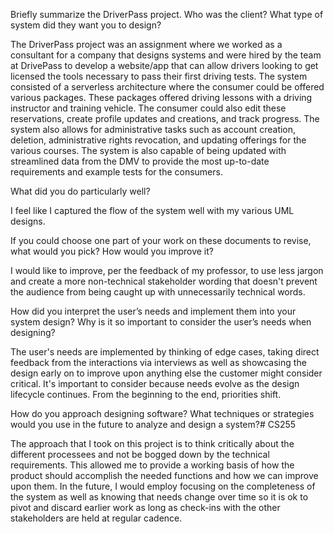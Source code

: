 Briefly summarize the DriverPass project. Who was the client? What type of system did they want you to design?

The DriverPass project was an assignment where we worked as a consultant for a company that designs systems and were hired by the team at DrivePass to develop a website/app that can allow drivers looking to get licensed the tools necessary to pass their first driving tests. The system consisted of a serverless architecture where the consumer could be offered various packages. These packages offered driving lessons with a driving instructor and training vehicle. The consumer could also edit these reservations, create profile updates and creations, and track progress. The system also allows for administrative tasks such as account creation, deletion, administrative rights revocation, and updating offerings for the various courses. The system is also capable of being updated with streamlined data from the DMV to provide the most up-to-date requirements and example tests for the consumers. 

What did you do particularly well?

I feel like I captured the flow of the system well with my various UML designs. 

If you could choose one part of your work on these documents to revise, what would you pick? How would you improve it?

I would like to improve, per the feedback of my professor, to use less jargon and create a more non-technical stakeholder wording that doesn't prevent the audience from being caught up with unnecessarily technical words. 

How did you interpret the user’s needs and implement them into your system design? Why is it so important to consider the user’s needs when designing?

The user's needs are implemented by thinking of edge cases, taking direct feedback from the interactions via interviews as well as showcasing the design early on to improve upon anything else the customer might consider critical. It's important to consider because needs evolve as the design lifecycle continues. From the beginning to the end, priorities shift. 


How do you approach designing software? What techniques or strategies would you use in the future to analyze and design a system?# CS255

The approach that I took on this project is to think critically about the different processees and not be bogged down by the technical requirements. This allowed me to provide a working basis of how the product should accomplish the needed functions and how we can improve upon them. In the future, I would employ focusing on the completeness of the system as well as knowing that needs change over time so it is ok to pivot and discard earlier work as long as check-ins with the other stakeholders are held at regular cadence. 

